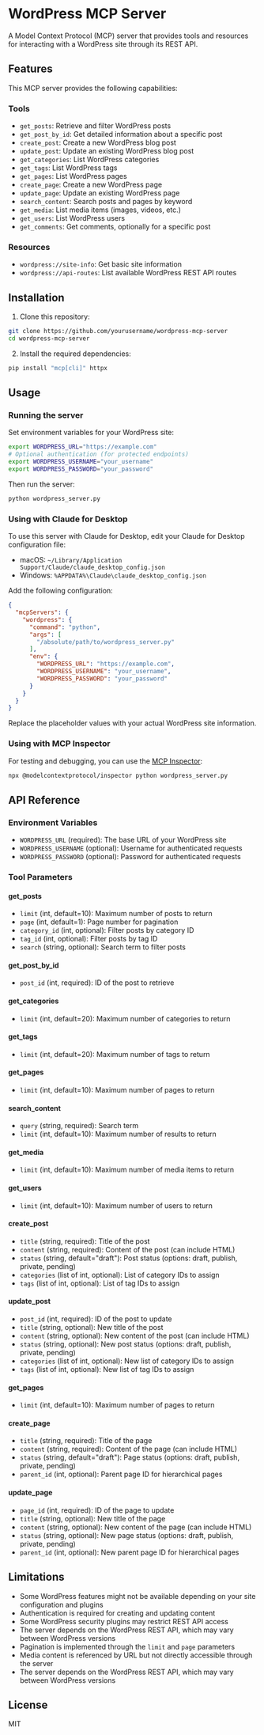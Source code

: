 # WordPress MCP Server

A Model Context Protocol (MCP) server that provides tools and resources for interacting with a WordPress site through its REST API.

## Features

This MCP server provides the following capabilities:

### Tools
- `get_posts`: Retrieve and filter WordPress posts
- `get_post_by_id`: Get detailed information about a specific post
- `create_post`: Create a new WordPress blog post
- `update_post`: Update an existing WordPress blog post
- `get_categories`: List WordPress categories
- `get_tags`: List WordPress tags
- `get_pages`: List WordPress pages
- `create_page`: Create a new WordPress page
- `update_page`: Update an existing WordPress page
- `search_content`: Search posts and pages by keyword
- `get_media`: List media items (images, videos, etc.)
- `get_users`: List WordPress users
- `get_comments`: Get comments, optionally for a specific post

### Resources
- `wordpress://site-info`: Get basic site information
- `wordpress://api-routes`: List available WordPress REST API routes

## Installation

1. Clone this repository:
```bash
git clone https://github.com/yourusername/wordpress-mcp-server
cd wordpress-mcp-server
```

2. Install the required dependencies:
```bash
pip install "mcp[cli]" httpx
```

## Usage

### Running the server

Set environment variables for your WordPress site:

```bash
export WORDPRESS_URL="https://example.com"
# Optional authentication (for protected endpoints)
export WORDPRESS_USERNAME="your_username"
export WORDPRESS_PASSWORD="your_password"
```

Then run the server:

```bash
python wordpress_server.py
```

### Using with Claude for Desktop

To use this server with Claude for Desktop, edit your Claude for Desktop configuration file:

- macOS: `~/Library/Application Support/Claude/claude_desktop_config.json`
- Windows: `%APPDATA%\Claude\claude_desktop_config.json`

Add the following configuration:

```json
{
  "mcpServers": {
    "wordpress": {
      "command": "python",
      "args": [
        "/absolute/path/to/wordpress_server.py"
      ],
      "env": {
        "WORDPRESS_URL": "https://example.com",
        "WORDPRESS_USERNAME": "your_username",
        "WORDPRESS_PASSWORD": "your_password"
      }
    }
  }
}
```

Replace the placeholder values with your actual WordPress site information.

### Using with MCP Inspector

For testing and debugging, you can use the [MCP Inspector](https://github.com/modelcontextprotocol/inspector):

```bash
npx @modelcontextprotocol/inspector python wordpress_server.py
```

## API Reference

### Environment Variables

- `WORDPRESS_URL` (required): The base URL of your WordPress site
- `WORDPRESS_USERNAME` (optional): Username for authenticated requests
- `WORDPRESS_PASSWORD` (optional): Password for authenticated requests

### Tool Parameters

#### get_posts
- `limit` (int, default=10): Maximum number of posts to return
- `page` (int, default=1): Page number for pagination
- `category_id` (int, optional): Filter posts by category ID
- `tag_id` (int, optional): Filter posts by tag ID
- `search` (string, optional): Search term to filter posts

#### get_post_by_id
- `post_id` (int, required): ID of the post to retrieve

#### get_categories
- `limit` (int, default=20): Maximum number of categories to return

#### get_tags
- `limit` (int, default=20): Maximum number of tags to return

#### get_pages
- `limit` (int, default=10): Maximum number of pages to return

#### search_content
- `query` (string, required): Search term
- `limit` (int, default=10): Maximum number of results to return

#### get_media
- `limit` (int, default=10): Maximum number of media items to return

#### get_users
- `limit` (int, default=10): Maximum number of users to return

#### create_post
- `title` (string, required): Title of the post
- `content` (string, required): Content of the post (can include HTML)
- `status` (string, default="draft"): Post status (options: draft, publish, private, pending)
- `categories` (list of int, optional): List of category IDs to assign
- `tags` (list of int, optional): List of tag IDs to assign

#### update_post
- `post_id` (int, required): ID of the post to update
- `title` (string, optional): New title of the post
- `content` (string, optional): New content of the post (can include HTML)
- `status` (string, optional): New post status (options: draft, publish, private, pending)
- `categories` (list of int, optional): New list of category IDs to assign
- `tags` (list of int, optional): New list of tag IDs to assign

#### get_pages
- `limit` (int, default=10): Maximum number of pages to return

#### create_page
- `title` (string, required): Title of the page
- `content` (string, required): Content of the page (can include HTML)
- `status` (string, default="draft"): Page status (options: draft, publish, private, pending)
- `parent_id` (int, optional): Parent page ID for hierarchical pages

#### update_page
- `page_id` (int, required): ID of the page to update
- `title` (string, optional): New title of the page
- `content` (string, optional): New content of the page (can include HTML)
- `status` (string, optional): New page status (options: draft, publish, private, pending)
- `parent_id` (int, optional): New parent page ID for hierarchical pages

## Limitations

- Some WordPress features might not be available depending on your site configuration and plugins
- Authentication is required for creating and updating content
- Some WordPress security plugins may restrict REST API access
- The server depends on the WordPress REST API, which may vary between WordPress versions
- Pagination is implemented through the `limit` and `page` parameters
- Media content is referenced by URL but not directly accessible through the server
- The server depends on the WordPress REST API, which may vary between WordPress versions

## License

MIT